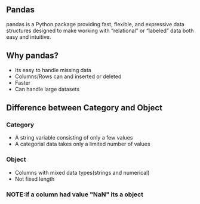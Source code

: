 ## Pandas
pandas is a Python package providing fast, flexible, and expressive data structures designed to make working with “relational” or “labeled” data both easy and intuitive.

## Why pandas?
- Its easy to handle missing data
- Columns/Rows can and inserted or deleted
- Faster
- Can handle large datasets

## Difference between Category and Object
### Category
- A string variable consisting of only a few values
- A categorial data takes only a limited number of values 

### Object
- Columns with mixed data types(strings and numerical)
- Not fixed length
### NOTE:If a column had value "NaN" its a object